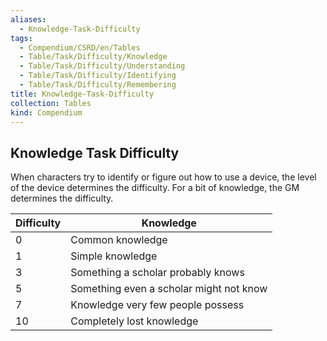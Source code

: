 ```yaml
---
aliases:
  - Knowledge-Task-Difficulty
tags:
  - Compendium/CSRD/en/Tables
  - Table/Task/Difficulty/Knowledge
  - Table/Task/Difficulty/Understanding
  - Table/Task/Difficulty/Identifying
  - Table/Task/Difficulty/Remembering
title: Knowledge-Task-Difficulty
collection: Tables
kind: Compendium
---
```

## Knowledge Task Difficulty
When characters try to identify or figure out how to use a device, the level of the device determines the difficulty. For a bit of knowledge, the GM determines the difficulty.


| Difficulty | Knowledge                                |
|------------|------------------------------------------|
| 0          | Common knowledge                         |
| 1          | Simple knowledge                         |
| 3          | Something a scholar probably knows       |
| 5          | Something even a scholar might not know  |
| 7          | Knowledge very few people possess        |
| 10         | Completely lost knowledge                |